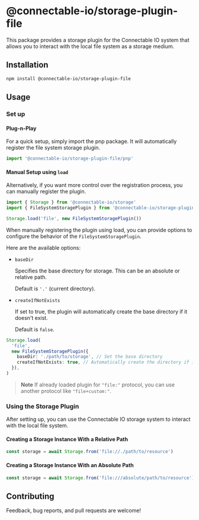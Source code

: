 # @connectable-io/storage-plugin-file

This package provides a storage plugin for the Connectable IO system
that allows you to interact with the local file system as a storage medium.

## Installation

```bash
npm install @connectable-io/storage-plugin-file
```

## Usage

### Set up

#### Plug-n-Play

For a quick setup, simply import the pnp package.
It will automatically register the file system storage plugin.

```ts
import '@connectable-io/storage-plugin-file/pnp'
```

#### Manual Setup using `load`

Alternatively, if you want more control over the registration process,
you can manually register the plugin.

```ts
import { Storage } from '@connectable-io/storage'
import { FileSystemStoragePlugin } from '@connectable-io/storage-plugin-file'

Storage.load('file', new FileSystemStoragePlugin())
```

When manually registering the plugin using load,
you can provide options to configure the behavior of the `FileSystemStoragePlugin`.

Here are the available options:

- `baseDir`

  Specifies the base directory for storage. This can be an absolute or relative path.

  Default is `'.'` (current directory).

- `createIfNotExists`

  If set to true, the plugin will automatically create the base directory if it doesn't exist.

  Default is `false`.

```ts
Storage.load(
  'file',
  new FileSystemStoragePlugin({
    baseDir: './path/to/storage', // Set the base directory
    createIfNotExists: true, // Automatically create the directory if it doesn't exist
  }),
)
```

> **Note**
> If already loaded plugin for `"file:"` protocol, you can use another protocol like `"file+custom:"`.

### Using the Storage Plugin

After setting up, you can use the Connectable IO storage system to interact with the local file system.

#### Creating a Storage Instance With a Relative Path

```ts
const storage = await Storage.from('file://./path/to/resource')
```

#### Creating a Storage Instance With an Absolute Path

```ts
const storage = await Storage.from('file:///absolute/path/to/resource')
```

## Contributing

Feedback, bug reports, and pull requests are welcome!

